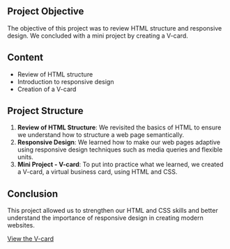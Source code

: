 ## Project Objective
 
The objective of this project was to review HTML structure and responsive design. We concluded with a mini project by creating a V-card.

## Content

- Review of HTML structure
- Introduction to responsive design
- Creation of a V-card

## Project Structure

1. **Review of HTML Structure**: We revisited the basics of HTML to ensure we understand how to structure a web page semantically.
2. **Responsive Design**: We learned how to make our web pages adaptive using responsive design techniques such as media queries and flexible units.
3. **Mini Project - V-card**: To put into practice what we learned, we created a V-card, a virtual business card, using HTML and CSS.

## Conclusion

This project allowed us to strengthen our HTML and CSS skills and better understand the importance of responsive design in creating modern websites.

[View the V-card](https://manu-cj.github.io/Html-and-css/)